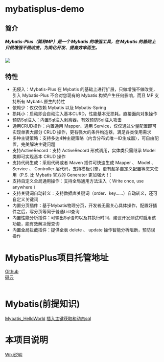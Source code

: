 # mybatisplus-demo

## 简介
#####	Mybatis-Plus（简称MP）是一个 Mybatis 的增强工具，在 Mybatis 的基础上只做增强不做改变，为简化开发、提高效率而生。
![](https://camo.githubusercontent.com/3d67be2af6a9957682b856322592b40d51661fc2/687474703a2f2f6769742e6f736368696e612e6e65742f75706c6f6164732f696d616765732f323031362f303832342f3231313633395f34643933316537665f31323236302e706e67)


## 特性

<ul>
<li>无侵入：Mybatis-Plus 在 Mybatis 的基础上进行扩展，只做增强不做改变，引入 Mybatis-Plus 不会对您现有的 Mybatis 构架产生任何影响，而且 MP 支持所有 Mybatis 原生的特性</li>
<li>依赖少：仅仅依赖 Mybatis 以及 Mybatis-Spring</li>
<li>损耗小：启动即会自动注入基本CURD，性能基本无损耗，直接面向对象操作</li>
<li>预防Sql注入：内置Sql注入剥离器，有效预防Sql注入攻击</li>
<li>通用CRUD操作：内置通用 Mapper、通用 Service，仅仅通过少量配置即可实现单表大部分 CRUD 操作，更有强大的条件构造器，满足各类使用需求</li>
<li>多种主键策略：支持多达4种主键策略（内含分布式唯一ID生成器），可自由配置，完美解决主键问题</li>
<li>支持ActiveRecord：支持 ActiveRecord 形式调用，实体类只需继承 Model 类即可实现基本 CRUD 操作</li>
<li>支持代码生成：采用代码或者 Maven 插件可快速生成 Mapper 、 Model 、 Service 、 Controller 层代码，支持模板引擎，更有超多自定义配置等您来使用（P.S. 比 Mybatis 官方的 Generator 更加强大！）</li>
<li>支持自定义全局通用操作：支持全局通用方法注入（ Write once, use anywhere ）</li>
<li>支持关键词自动转义：支持数据库关键词（order、key……）自动转义，还可自定义关键词</li>
<li>内置分页插件：基于Mybatis物理分页，开发者无需关心具体操作，配置好插件之后，写分页等同于普通List查询</li>
<li>内置性能分析插件：可输出Sql语句以及其执行时间，建议开发测试时启用该功能，能有效解决慢查询</li>
<li>内置全局拦截插件：提供全表 delete 、 update 操作智能分析阻断，预防误操作</li>
</ul>


# MybatisPlus项目托管地址

[Github](https://github.com/baomidou/mybatis-plus) <br>
[码云](https://gitee.com/baomidou/mybatis-plus)
<br><br>

# Mybatis(前提知识)

[Mybatis_HelloWorld](https://github.com/wang125631/mybatisplus-demo/tree/master/src/main/java/com/wpx/readme/Mybatis_01_HelloWorld.md)
[插入主键获取和动态sql](https://github.com/wang125631/mybatisplus-demo/tree/master/src/main/java/com/wpx/readme/Mybatis_02_主键的获取和动态Sql.md)

# 本项目说明
[Wiki说明](https://github.com/wang125631/mybatisplus-demo/wiki)
